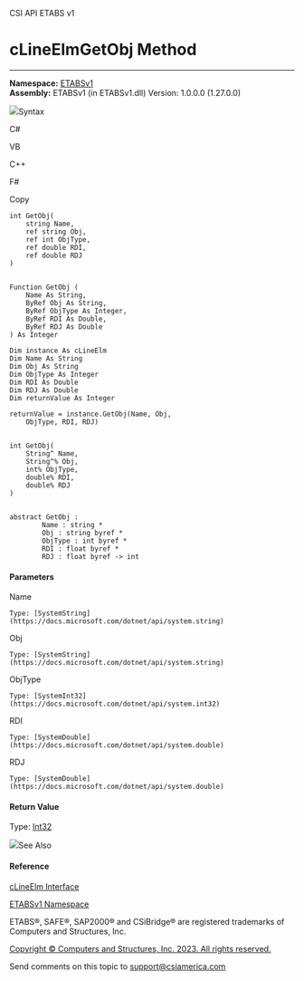 ﻿

CSI API ETABS v1

# cLineElmGetObj Method  
  
---  
  
**Namespace:** [ETABSv1](2780f1b8-2033-5289-2298-1cdb2a7508d9.htm)  
**Assembly:** ETABSv1 (in ETABSv1.dll) Version: 1.0.0.0 (1.27.0.0)

![](../icons/SectionExpanded.png)Syntax

C#

VB

C++

F#

Copy

    
    
    int GetObj(
    	string Name,
    	ref string Obj,
    	ref int ObjType,
    	ref double RDI,
    	ref double RDJ
    )
    
    
    Function GetObj ( 
    	Name As String,
    	ByRef Obj As String,
    	ByRef ObjType As Integer,
    	ByRef RDI As Double,
    	ByRef RDJ As Double
    ) As Integer
    
    Dim instance As cLineElm
    Dim Name As String
    Dim Obj As String
    Dim ObjType As Integer
    Dim RDI As Double
    Dim RDJ As Double
    Dim returnValue As Integer
    
    returnValue = instance.GetObj(Name, Obj, 
    	ObjType, RDI, RDJ)
    
    
    int GetObj(
    	String^ Name, 
    	String^% Obj, 
    	int% ObjType, 
    	double% RDI, 
    	double% RDJ
    )
    
    
    abstract GetObj : 
            Name : string * 
            Obj : string byref * 
            ObjType : int byref * 
            RDI : float byref * 
            RDJ : float byref -> int 
    

#### Parameters

Name

    Type: [SystemString](https://docs.microsoft.com/dotnet/api/system.string)  

Obj

    Type: [SystemString](https://docs.microsoft.com/dotnet/api/system.string)  

ObjType

    Type: [SystemInt32](https://docs.microsoft.com/dotnet/api/system.int32)  

RDI

    Type: [SystemDouble](https://docs.microsoft.com/dotnet/api/system.double)  

RDJ

    Type: [SystemDouble](https://docs.microsoft.com/dotnet/api/system.double)  

#### Return Value

Type: [Int32](https://docs.microsoft.com/dotnet/api/system.int32)

![](../icons/SectionExpanded.png)See Also

#### Reference

[cLineElm Interface](12845e9d-b6df-04f3-44cf-7b26f167b1fb.htm)

[ETABSv1 Namespace](2780f1b8-2033-5289-2298-1cdb2a7508d9.htm)

ETABS®, SAFE®, SAP2000® and CSiBridge® are registered trademarks of Computers
and Structures, Inc.  

[Copyright © Computers and Structures, Inc. 2023. All rights
reserved.](http://www.csiamerica.com)

Send comments on this topic to
[support@csiamerica.com](mailto:support%40csiamerica.com?Subject=CSI%20API%20ETABS%20v1)


